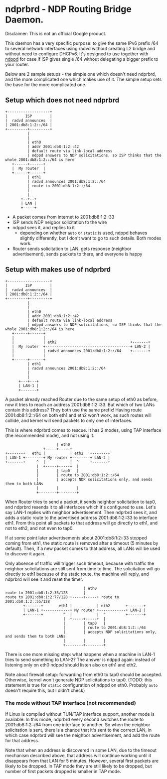 # ndprbrd - NDP Routing Bridge Daemon.

Disclaimer: This is not an official Google product.

This daemon has a very specific purpose: to give the same IPv6 prefix /64 to several network interfaces using radvd without creating L2 bridge and without need to configure DHCPv6.
It's designed to use together with [ndppd](https://github.com/DanielAdolfsson/ndppd) for case if ISP gives single /64 without delegating a bigger prefix to your router.

Below are 2 sample setups - the simple one which doesn't need ndprbrd, and the more complicated one which makes use of it.
The simple setup sets the base for the more complicated one.

## Setup which does not need ndprbrd

```
+-------------------+
|        ISP        |
|  radvd announces  |
| 2001:db8:1:2::/64 |
+---------+---------+
          |
          |
          | eth0
          | addr 2001:db8:1:2::42
          | default route via link-local address
          | ndppd answers to NDP solicitations, so ISP thinks that the whole 2001:db8:1:2::/64 is here
   +------+------+
   |  My router  |
   +------+------+
          | eth1
          | radvd announces 2001:db8:1:2::/64
          | route to 2001:db8:1:2::/64
          |
          |
       +--+--+
       | LAN |
       +-----+
```
* A packet comes from internet to 2001:db8:1:2::33
* ISP sends NDP neigbor solicitation to the wire
* ndppd sees it, and replies to it
  * depending on whether `auto` or `static` is used, ndppd behaves slightly differently, but I don't want to go to such details. Both modes work.
* Router sends solicitation to LAN, gets response (neighbor advertisement), sends packets to there, and everyone is happy

## Setup with makes use of ndprbrd

```
+-------------------+
|        ISP        |
|  radvd announces  |
| 2001:db8:1:2::/64 |
+---------+---------+
          |
          |
          | eth0
          | addr 2001:db8:1:2::42
          | default route via link-local address
          | ndppd answers to NDP solicitations, so ISP thinks that the whole 2001:db8:1:2::/64 is here
   +------+------+
   |             |
   |             | eth2                                 +-------+
   |  My router  +--------------------------------------+ LAN-2 |
   |             | radvd announces 2001:db8:1:2::/64    +-------+
   |             |
   +------+------+
          | eth1
          | radvd announces 2001:db8:1:2::/64
          |
          |
      +---+---+
      | LAN-1 |
      +-------+
```

A packet already reached Router due to the same setup of eth0 as before, now it tries to reach an address 2001:db8:1:2::33.
But which of two LANs contain this address? They both use the same prefix!
Having route 2001:db8:1:2::/64 on both eth1 and eth2 won't work, as such routes will collide, and kernel will send packets to only one of interfaces.

This is where ndprbrd comes to rescue. It has 2 modes, using TAP interface (the recommended mode), and not using it.

```
                       | eth0
                 +-----+-----+
+-------+   eth1 |           | eth2   +-------+
| LAN-1 +--------+ My router +--------+ LAN-2 |
+-------+     ^  |           |  ^     +-------+
              |  +-----+-----+  |
              |        | tap0   |
              |        | route to 2001:db8:1:2::/64
              |        | accepts NDP solicitations only, and sends them to both LANs
              |        |        |
              +--------+--------+
```
When Router tries to send a packet, it sends neighbor solicitation to tap0, and ndprbrd resends it to all interfaces which it's configured to use.
Let's say LAN-1 replies with neighbor advertisement. Then ndprbrd sees it, and adds a static route to the advertised address 2001:db8:1:2::33 to interface eth1.
From this point all packets to that address will go directly to eth1, and not to eth2, and not even to tap0.

If at some point later advertisements about 2001:db8:1:2::33 stopped coming from eth1, the static route is removed after a timeout (5 minutes by default).
Then, if a new packet comes to that address, all LANs will be used to discover it again.

Only absence of traffic will trigger such timeout, because with traffic the neighbor solicitations are still sent from time to time.
The solicitation will go directly to eth1 because of the static route, the machine will reply, and ndprbrd will see it and reset the timer.

```
                                   | eth0
route to 2001:db8:1:2:33/128       |
route to 2001:db8:1:2:77/128 +-----+-----+ route to 2001:db8:1:2::55/128
        +-------+       eth1 |           | eth2       +-------+
        | LAN-1 +------------+ My router +------------+ LAN-2 |
        +-------+         ^  |           |  ^         +-------+
                          |  +-----+-----+  |
                          |        | tap0   |
                          |        | route to 2001:db8:1:2::/64
                          |        | accepts NDP solicitations only, and sends them to both LANs
                          |        |        |
                          +--------+--------+
```

There is one more missing step: what happens when a machine in LAN-1 tries to send something to LAN-2?
The answer is ndppd again: instead of listening only on eth0 ndppd should listen also on eth1 and eth2.

Note about firewall setup: forwarding from eth0 to tap0 should be accepted.
Otherwise, kernel won't generate NDP solicitations to tap0.
(TODO: this statement is true for `static` configuration of ndppd on eth0. Probably `auto` doesn't require this, but I didn't check)

### The mode without TAP interface (not recommended)

If Linux is compiled without TUN/TAP interface support, another mode is available.
In this mode, ndprbrd every second switches the route to 2001:db8:1:2::/64 from one interface to another.
So when the neighbor solicitation is sent, there is a chance that it's sent to the correct LAN, in which case ndprbrd will see the neighbor advertisement, and add the route for that address.

Note that when an address is discovered in some LAN, due to the timeout mechanism described above, that address will continue working until it disappears from that LAN for 5 minutes.
However, several first packets are likely to be dropped.
In TAP mode they are still likely to be dropped, but number of first packets dropped is smaller in TAP mode.
